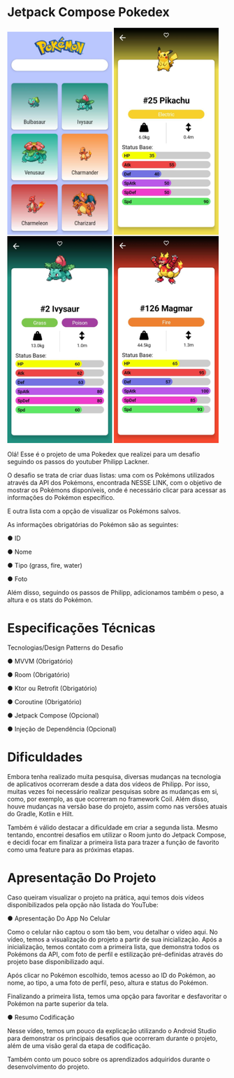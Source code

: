 # Jetpack Compose Pokedex

<img src="https://github.com/diandrade/Pokedex-Challenge/blob/cb67ea904f42e682957728ea821722d6d30ce1b1/img/WhatsApp%20Image%202022-08-22%20at%2007.45.05.jpeg" alt="JetNews" width="240"></img>
<img src="https://github.com/diandrade/Pokedex-Challenge/blob/784d3a24e31c9cf02ec833fdd67f7cb1f77ecc97/img/WhatsApp%20Image%202022-08-22%20at%2007.45.05%20(2).jpeg" alt="JetNews" width="240"></img>
<img src="https://github.com/diandrade/Pokedex-Challenge/blob/885ad43aa317ab55679afd46ac0d501964b99fee/img/WhatsApp%20Image%202022-08-22%20at%2007.45.05%20(1).jpeg" alt="JetNews" width="240"></img>
<img src="https://github.com/diandrade/Pokedex-Challenge/blob/cb67ea904f42e682957728ea821722d6d30ce1b1/img/WhatsApp%20Image%202022-08-22%20at%2007.45.06.jpeg" alt="JetNews" width="240"></img>

Olá! Esse é o projeto de uma Pokedex que realizei para um desafio seguindo os passos do youtuber Philipp Lackner.

O desafio se trata de criar duas listas: uma com os Pokémons utilizados através da API dos Pokémons, encontrada NESSE LINK, com o objetivo de mostrar os Pokémons disponíveis, onde é necessário clicar para acessar as informações do Pokémon específico.

E outra lista com a opção de visualizar os Pokémons salvos.

As informações obrigatórias do Pokémon são as seguintes:

● ID

● Nome

● Tipo (grass, fire, water)

● Foto

Além disso, seguindo os passos de Philipp, adicionamos também o peso, a altura e os stats do Pokémon.

# Especificações Técnicas

Tecnologias/Design Patterns do Desafio

● MVVM (Obrigatório)

● Room (Obrigatório)

● Ktor ou Retrofit (Obrigatório)

● Coroutine (Obrigatório)

● Jetpack Compose (Opcional)

● Injeção de Dependência (Opcional)

# Dificuldades

Embora tenha realizado muita pesquisa, diversas mudanças na tecnologia de aplicativos ocorreram desde a data dos vídeos de Philipp. Por isso, muitas vezes foi necessário realizar pesquisas sobre as mudanças em si, como, por exemplo, as que ocorreram no framework Coil. Além disso, houve mudanças na versão base do projeto, assim como nas versões atuais do Gradle, Kotlin e Hilt.

Também é válido destacar a dificuldade em criar a segunda lista. Mesmo tentando, encontrei desafios em utilizar o Room junto do Jetpack Compose, e decidi focar em finalizar a primeira lista para trazer a função de favorito como uma feature para as próximas etapas.

# Apresentação Do Projeto

Caso queiram visualizar o projeto na prática, aqui temos dois vídeos disponibilizados pela opção não listada do YouTube:


● Apresentação Do App No Celular


Como o celular não captou o som tão bem, vou detalhar o vídeo aqui. No vídeo, temos a visualização do projeto a partir de sua inicialização. Após a inicialização, temos contato com a primeira lista, que demonstra todos os Pokémons da API, com foto de perfil e estilização pré-definidas através do projeto base disponibilizado aqui.

Após clicar no Pokémon escolhido, temos acesso ao ID do Pokémon, ao nome, ao tipo, a uma foto de perfil, peso, altura e status do Pokémon.

Finalizando a primeira lista, temos uma opção para favoritar e desfavoritar o Pokémon na parte superior da tela.


● Resumo Codificação


Nesse vídeo, temos um pouco da explicação utilizando o Android Studio para demonstrar os principais desafios que ocorreram durante o projeto, além de uma visão geral da etapa de codificação.

Também conto um pouco sobre os aprendizados adquiridos durante o desenvolvimento do projeto.









